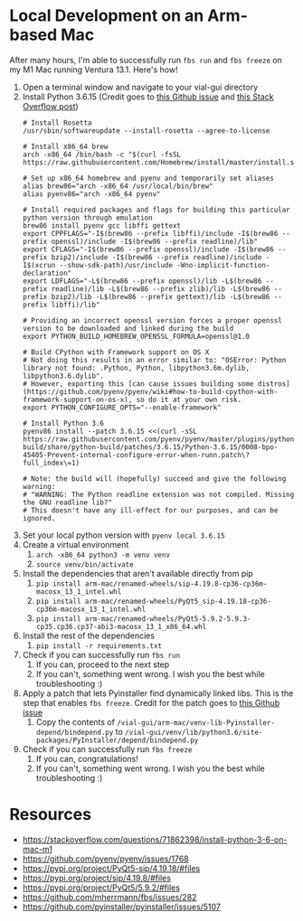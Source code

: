# Local Development on an Arm-based Mac
After many hours, I'm able to successfully run `fbs run` and `fbs freeze` on my M1 Mac running Ventura 13.1. Here's how!

1. Open a terminal window and navigate to your vial-gui directory
1. Install Python 3.6.15 (Credit goes to [this Github issue](https://github.com/pyenv/pyenv/issues/1768#issuecomment-1105450096) and [this Stack Overflow post](https://stackoverflow.com/questions/68583709/pyinstaller-oserror-python-library-not-found))
   ```
   # Install Rosetta
   /usr/sbin/softwareupdate --install-rosetta --agree-to-license

   # Install x86_64 brew
   arch -x86_64 /bin/bash -c "$(curl -fsSL https://raw.githubusercontent.com/Homebrew/install/master/install.sh)"

   # Set up x86_64 homebrew and pyenv and temporarily set aliases
   alias brew86="arch -x86_64 /usr/local/bin/brew"
   alias pyenv86="arch -x86_64 pyenv"

   # Install required packages and flags for building this particular python version through emulation
   brew86 install pyenv gcc libffi gettext
   export CPPFLAGS="-I$(brew86 --prefix libffi)/include -I$(brew86 --prefix openssl)/include -I$(brew86 --prefix readline)/lib"
   export CFLAGS="-I$(brew86 --prefix openssl)/include -I$(brew86 --prefix bzip2)/include -I$(brew86 --prefix readline)/include -I$(xcrun --show-sdk-path)/usr/include -Wno-implicit-function-declaration" 
   export LDFLAGS="-L$(brew86 --prefix openssl)/lib -L$(brew86 --prefix readline)/lib -L$(brew86 --prefix zlib)/lib -L$(brew86 --prefix bzip2)/lib -L$(brew86 --prefix gettext)/lib -L$(brew86 --prefix libffi)/lib"

   # Providing an incorrect openssl version forces a proper openssl version to be downloaded and linked during the build
   export PYTHON_BUILD_HOMEBREW_OPENSSL_FORMULA=openssl@1.0

   # Build CPython with Framework support on OS X
   # Not doing this results in an error similar to: "OSError: Python library not found: .Python, Python, libpython3.6m.dylib, libpython3.6.dylib".
   # However, exporting this [can cause issues building some distros](https://github.com/pyenv/pyenv/wiki#how-to-build-cpython-with-framework-support-on-os-x), so do it at your own risk.
   export PYTHON_CONFIGURE_OPTS="--enable-framework"

   # Install Python 3.6
   pyenv86 install --patch 3.6.15 <<(curl -sSL https://raw.githubusercontent.com/pyenv/pyenv/master/plugins/python-build/share/python-build/patches/3.6.15/Python-3.6.15/0008-bpo-45405-Prevent-internal-configure-error-when-runn.patch\?full_index\=1)

   # Note: the build will (hopefully) succeed and give the following warning:
   # "WARNING: The Python readline extension was not compiled. Missing the GNU readline lib?" 
   # This doesn't have any ill-effect for our purposes, and can be ignored.
   ```
1. Set your local python version with `pyenv local 3.6.15`
1. Create a virtual environment
   1. `arch -x86_64 python3 -m venv venv`
   1. `source venv/bin/activate`
1. Install the dependencies that aren't available directly from pip
   1. `pip install arm-mac/renamed-wheels/sip-4.19.8-cp36-cp36m-macosx_13_1_intel.whl`
   1. `pip install arm-mac/renamed-wheels/PyQt5_sip-4.19.18-cp36-cp36m-macosx_13_1_intel.whl`
   1. `pip install arm-mac/renamed-wheels/PyQt5-5.9.2-5.9.3-cp35.cp36.cp37-abi3-macosx_13_1_x86_64.whl`
1. Install the rest of the dependencies 
   1. `pip install -r requirements.txt`
1. Check if you can successfully run `fbs run`
   1. If you can, proceed to the next step
   1. If you can't, something went wrong. I wish you the best while troubleshooting :)
1. Apply a patch that lets Pyinstaller find dynamically linked libs. This is the step that enables `fbs freeze`. Credit for the patch goes to [this Github issue](https://github.com/pyinstaller/pyinstaller/issues/5107)
   1. Copy the contents of `/vial-gui/arm-mac/venv-lib-Pyinstaller-depend/bindepend.py` to `/vial-gui/venv/lib/python3.6/site-packages/PyInstaller/depend/bindepend.py`
1. Check if you can successfully run `fbs freeze`
   1. If you can, congratulations!
   1. If you can't, something went wrong. I wish you the best while troubleshooting :)
# Resources 
- https://stackoverflow.com/questions/71862398/install-python-3-6-on-mac-m1
- https://github.com/pyenv/pyenv/issues/1768
- https://pypi.org/project/PyQt5-sip/4.19.18/#files
- https://pypi.org/project/sip/4.19.8/#files
- https://pypi.org/project/PyQt5/5.9.2/#files
- https://github.com/mherrmann/fbs/issues/282
- https://github.com/pyinstaller/pyinstaller/issues/5107
